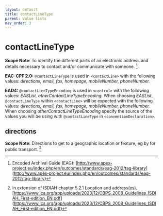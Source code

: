 ```yaml
---
layout: default
title: contactLineType
parent: Value lists
nav_order: 3
---
```


# contactLineType

**Scope Note:**
To identify the different parts of an electronic address and details necessary to contact and/or communicate with someone. [^1].

[^1]: Encoded Archival Guide (EAG): [http://www.apex-project.eu/index.php/en/outcomes/standards/eag-2012/tag-library] (http://www.apex-project.eu/index.php/en/outcomes/standards/eag-2012/tag-library)

**EAC-CPF 2.0:**
`@contactLineType` is used in `<contactLine>` with the following values: *directions, email, fax, homepage, mobileNumber, phoneNumber.*

**EAD4:**
`@contactLineTypeEncoding` is used in `<control>` with the following values: *EASList, otherContactLineTypeEncoding.* When choosing *EASList*, `@contactLineType` within `<contactLine>` will be expected with the following values: *directions, email, fax, homepage, mobileNumber, phoneNumber.* When choosing *otherContactLineTypeEncoding* specify the source of the values you will be using with `@contactLineType` in `<conventionDeclaration>`.

## directions
**Scope Note:**
Directions to get to a geographic location or feature, eg by for public transport. [^2]

[^2]: In extension of ISDIAH chapter 5.2.1 Location and address(es), [https://www.ica.org/app/uploads/2023/12/CBPS_2008_Guidelines_ISDIAH_First-edition_EN.pdf] (https://www.ica.org/app/uploads/2023/12/CBPS_2008_Guidelines_ISDIAH_First-edition_EN.pdf)
